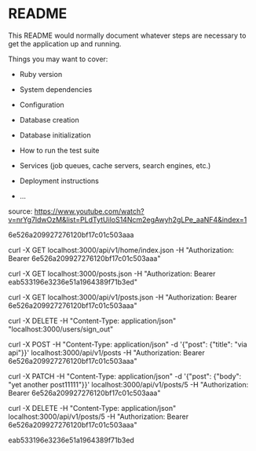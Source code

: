 # README

This README would normally document whatever steps are necessary to get the
application up and running.

Things you may want to cover:

* Ruby version

* System dependencies

* Configuration

* Database creation

* Database initialization

* How to run the test suite

* Services (job queues, cache servers, search engines, etc.)

* Deployment instructions

* ...


source: https://www.youtube.com/watch?v=nrYg7ldwOzM&list=PLdTytUiloS14Ncm2egAwyh2gLPe_aaNF4&index=1




6e526a209927276120bf17c01c503aaa

curl -X GET localhost:3000/api/v1/home/index.json -H "Authorization: Bearer 6e526a209927276120bf17c01c503aaa"

curl -X GET localhost:3000/posts.json -H "Authorization: Bearer eab533196e3236e51a1964389f71b3ed"

curl -X GET localhost:3000/api/v1/posts.json -H "Authorization: Bearer 6e526a209927276120bf17c01c503aaa"

curl -X DELETE -H "Content-Type: application/json"  "localhost:3000/users/sign_out"

curl -X POST -H "Content-Type: application/json" -d '{"post": {"title": "via api"}}' localhost:3000/api/v1/posts -H "Authorization: Bearer 6e526a209927276120bf17c01c503aaa"

curl -X PATCH -H "Content-Type: application/json" -d '{"post": {"body": "yet another post11111"}}'  localhost:3000/api/v1/posts/5 -H "Authorization: Bearer 6e526a209927276120bf17c01c503aaa"

curl -X DELETE -H "Content-Type: application/json"  localhost:3000/api/v1/posts/5 -H "Authorization: Bearer 6e526a209927276120bf17c01c503aaa"


eab533196e3236e51a1964389f71b3ed